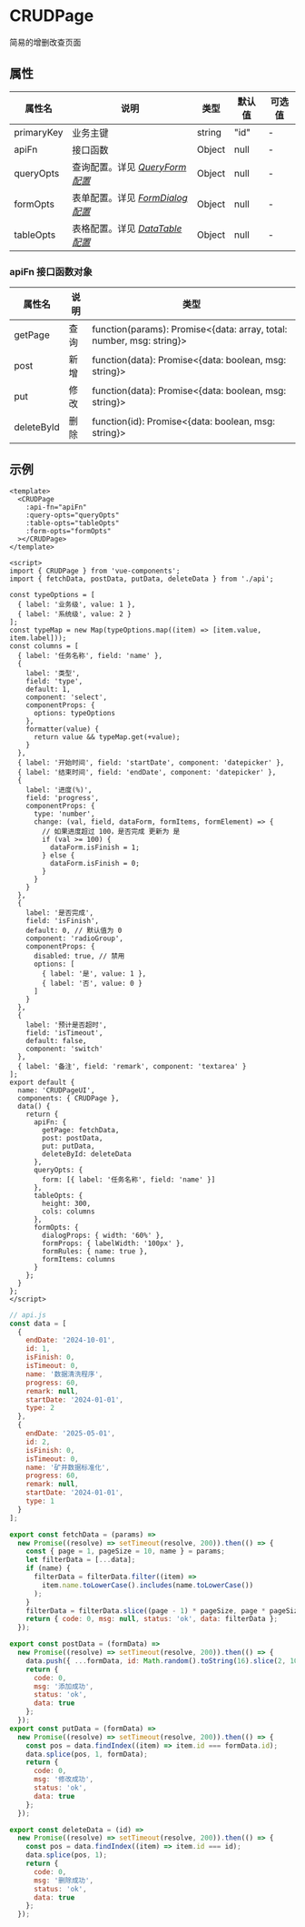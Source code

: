 # CRUDPage

简易的增删改查页面

## 属性

| 属性名     | 说明                                                       | 类型   | 默认值 | 可选值 |
| ---------- | ---------------------------------------------------------- | ------ | ------ | ------ |
| primaryKey | 业务主键                                                   | string | "id"   | -      |
| apiFn      | 接口函数                                                   | Object | null   | -      |
| queryOpts  | 查询配置。详见 [_QueryForm 配置_](../QueryForm/index.md)   | Object | null   | -      |
| formOpts   | 表单配置。详见 [_FormDialog 配置_](../FormDialog/index.md) | Object | null   | -      |
| tableOpts  | 表格配置。详见 [_DataTable 配置_](../DataTable/index.md)   | Object | null   | -      |

### apiFn 接口函数对象

| 属性名     | 说明 | 类型                                                                 |
| ---------- | ---- | -------------------------------------------------------------------- |
| getPage    | 查询 | function(params): Promise<{data: array, total: number, msg: string}> |
| post       | 新增 | function(data): Promise<{data: boolean, msg: string}>                |
| put        | 修改 | function(data): Promise<{data: boolean, msg: string}>                |
| deleteById | 删除 | function(id): Promise<{data: boolean, msg: string}>                  |

## 示例

```vue
<template>
  <CRUDPage
    :api-fn="apiFn"
    :query-opts="queryOpts"
    :table-opts="tableOpts"
    :form-opts="formOpts"
  ></CRUDPage>
</template>

<script>
import { CRUDPage } from 'vue-components';
import { fetchData, postData, putData, deleteData } from './api';

const typeOptions = [
  { label: '业务级', value: 1 },
  { label: '系统级', value: 2 }
];
const typeMap = new Map(typeOptions.map((item) => [item.value, item.label]));
const columns = [
  { label: '任务名称', field: 'name' },
  {
    label: '类型',
    field: 'type',
    default: 1,
    component: 'select',
    componentProps: {
      options: typeOptions
    },
    formatter(value) {
      return value && typeMap.get(+value);
    }
  },
  { label: '开始时间', field: 'startDate', component: 'datepicker' },
  { label: '结束时间', field: 'endDate', component: 'datepicker' },
  {
    label: '进度(%)',
    field: 'progress',
    componentProps: {
      type: 'number',
      change: (val, field, dataForm, formItems, formElement) => {
        // 如果进度超过 100，是否完成 更新为 是
        if (val >= 100) {
          dataForm.isFinish = 1;
        } else {
          dataForm.isFinish = 0;
        }
      }
    }
  },
  {
    label: '是否完成',
    field: 'isFinish',
    default: 0, // 默认值为 0
    component: 'radioGroup',
    componentProps: {
      disabled: true, // 禁用
      options: [
        { label: '是', value: 1 },
        { label: '否', value: 0 }
      ]
    }
  },
  {
    label: '预计是否超时',
    field: 'isTimeout',
    default: false,
    component: 'switch'
  },
  { label: '备注', field: 'remark', component: 'textarea' }
];
export default {
  name: 'CRUDPageUI',
  components: { CRUDPage },
  data() {
    return {
      apiFn: {
        getPage: fetchData,
        post: postData,
        put: putData,
        deleteById: deleteData
      },
      queryOpts: {
        form: [{ label: '任务名称', field: 'name' }]
      },
      tableOpts: {
        height: 300,
        cols: columns
      },
      formOpts: {
        dialogProps: { width: '60%' },
        formProps: { labelWidth: '100px' },
        formRules: { name: true },
        formItems: columns
      }
    };
  }
};
</script>
```

```js static
// api.js
const data = [
  {
    endDate: '2024-10-01',
    id: 1,
    isFinish: 0,
    isTimeout: 0,
    name: '数据清洗程序',
    progress: 60,
    remark: null,
    startDate: '2024-01-01',
    type: 2
  },
  {
    endDate: '2025-05-01',
    id: 2,
    isFinish: 0,
    isTimeout: 0,
    name: '矿井数据标准化',
    progress: 60,
    remark: null,
    startDate: '2024-01-01',
    type: 1
  }
];

export const fetchData = (params) =>
  new Promise((resolve) => setTimeout(resolve, 200)).then(() => {
    const { page = 1, pageSize = 10, name } = params;
    let filterData = [...data];
    if (name) {
      filterData = filterData.filter((item) =>
        item.name.toLowerCase().includes(name.toLowerCase())
      );
    }
    filterData = filterData.slice((page - 1) * pageSize, page * pageSize);
    return { code: 0, msg: null, status: 'ok', data: filterData };
  });

export const postData = (formData) =>
  new Promise((resolve) => setTimeout(resolve, 200)).then(() => {
    data.push({ ...formData, id: Math.random().toString(16).slice(2, 10) });
    return {
      code: 0,
      msg: '添加成功',
      status: 'ok',
      data: true
    };
  });
export const putData = (formData) =>
  new Promise((resolve) => setTimeout(resolve, 200)).then(() => {
    const pos = data.findIndex((item) => item.id === formData.id);
    data.splice(pos, 1, formData);
    return {
      code: 0,
      msg: '修改成功',
      status: 'ok',
      data: true
    };
  });

export const deleteData = (id) =>
  new Promise((resolve) => setTimeout(resolve, 200)).then(() => {
    const pos = data.findIndex((item) => item.id === id);
    data.splice(pos, 1);
    return {
      code: 0,
      msg: '删除成功',
      status: 'ok',
      data: true
    };
  });
```
